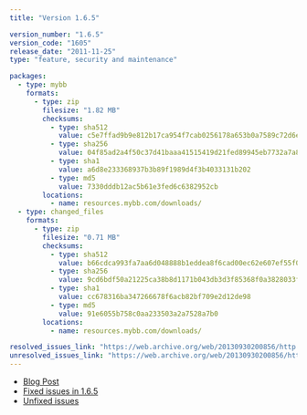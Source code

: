 ```yaml
---
title: "Version 1.6.5"

version_number: "1.6.5"
version_code: "1605"
release_date: "2011-11-25"
type: "feature, security and maintenance"

packages:
  - type: mybb
    formats:
      - type: zip
        filesize: "1.82 MB"
        checksums:
          - type: sha512
            value: c5e7ffad9b9e812b17ca954f7cab0256178a653b0a7589c72d6e5ad84a9b6d5de9f8a83a2fa953f0a2116488ec0047c30b672f262c3ddeba4c52d43372f896c8
          - type: sha256
            value: 04f85ad2a4f50c37d41baaa41515419d21fed89945eb7732a7a8c5f1fb354871
          - type: sha1
            value: a6d8e233368937b3b89f1989d4f3b4033131b202
          - type: md5
            value: 7330dddb12ac5b61e3fed6c6382952cb
        locations:
          - name: resources.mybb.com/downloads/
  - type: changed_files
    formats:
      - type: zip
        filesize: "0.71 MB"
        checksums:
          - type: sha512
            value: b66cdca993fa7aa6d048888b1eddea8f6cad00ec62e607ef55f0f9cd755445c923c37d9d23f76ecc9d6cf94b67c9e0f79c4a7ca4929c187bbd5f9290af9e60ed
          - type: sha256
            value: 9cd6bdf50a21225ca38b8d1171b043db3d3f85368f0a3828033f0b68ed381eb9
          - type: sha1
            value: cc678316ba347266678f6acb82bf709e2d12de98
          - type: md5
            value: 91e6055b758c0aa233503a2a7528a7b0
        locations:
          - name: resources.mybb.com/downloads/

resolved_issues_link: "https://web.archive.org/web/20130930200856/http://dev.mybb.com/projects/mybb/versions/39"
unresolved_issues_link: "https://web.archive.org/web/20130930200856/http://dev.mybb.com/projects/mybb/issues"
---
```


* [Blog Post](https://blog.mybb.com/2011/11/25/mybb-1-6-5-released-feature-update-security-maintenance-release/)
* [Fixed issues in 1.6.5](https://web.archive.org/web/20130930200856/http://dev.mybb.com/projects/mybb/versions/39)
* [Unfixed issues](https://web.archive.org/web/20130930200856/http://dev.mybb.com/projects/mybb/issues)
